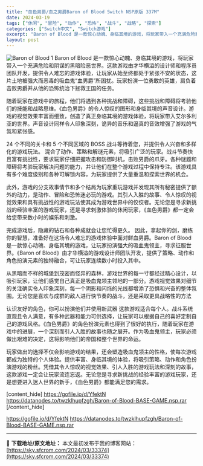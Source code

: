 ```yaml
---
title: "血色男爵/血之男爵Baron of Blood Switch NSP原版 337M"
date: 2024-03-19
tags: ["休闲", "冒险", "动作", "恐怖", "战斗", "战略", "探索"]
categories: ["Switch中文", "Switch游戏"]
excerpt: "Baron of Blood 是一款惊心动魄、身临其境的游戏，将玩家带入一个充满危险和阴谋的黑暗险恶世界。这款游戏由才华横溢的设计师和程序员团队开发，提供令人难忘的游戏体验，让玩家从始至终都处于紧张不安的状态，这片土地被强大而恶毒的吸血鬼“血男爵”所困扰。玩家扮演一位勇敢的英雄，肩负着击败男爵并从他&hellip;"
layout: post
---
```


<img class="aligncenter" src="https://sky.sfcrom.com/wp-content/uploads/2024/03/20240329095706-7ce44.jpeg" alt="Baron of Blood 1" />
Baron of Blood 是一款惊心动魄、身临其境的游戏，将玩家带入一个充满危险和阴谋的黑暗险恶世界。这款游戏由才华横溢的设计师和程序员团队开发，提供令人难忘的游戏体验，让玩家从始至终都处于紧张不安的状态，这片土地被强大而恶毒的吸血鬼“血男爵”所困扰。玩家扮演一位勇敢的英雄，肩负着击败男爵并从他的恐怖统治下拯救王国的任务。

随着玩家在游戏中的旅程，他们将遇到各种挑战和障碍，这些挑战和障碍将考验他们的技能和战略思维。《血色男爵》的令人惊叹的图形和身临其境的声音设计。游戏的视觉效果丰富而细致，创造了真正身临其境的游戏体验，将玩家带入艾尔多利亚的世界。声音设计同样令人印象深刻，诡异的音乐和逼真的音效增强了游戏的气氛和紧张感。

24 个不同的关卡和 5 个不同区域的 BOSS 战斗等待着您，并提供令人兴奋和多样化的游戏玩法。
混合了动作、策略和解谜元素，将吸引广泛的玩家。战斗节奏快且富有挑战性，要求玩家仔细把握攻击和防御时机，击败男爵的爪牙。各种谜题和障碍将考验玩家解决问题的能力，并让他们在整个游戏过程中保持专注。该游戏具有多个难度级别和各种可解锁内容，为玩家提供了大量重温和探索世界的机会。

此外，游戏的分支故事情节和多个结局为玩家重玩游戏并发现其所有秘密提供了额外的动力，是动作、冒险和恐怖迷必玩的游戏。其引人入胜的故事、令人惊叹的视觉效果和具有挑战性的游戏玩法使其成为游戏世界中的佼佼者。无论您是寻求新挑战的经验丰富的游戏玩家，还是寻求刺激体验的休闲玩家，《血色男爵》都一定会给您带来数小时的娱乐和刺激。

完成游戏后，隐藏的钻石和各种成就会让您忙得更久。
因此，拿起你的剑，磨练你的智慧，准备好在这场令人难忘的游戏体验中面对鲜血男爵。Baron of Blood 是一款惊心动魄、身临其境的游戏，让玩家扮演强大的吸血鬼领主，寻求征服世界。《Baron of Blood》由才华横溢的游戏设计师团队开发，提供了策略、动作和角色扮演元素的独特融合，可让玩家连续数小时投入其中。

从黑暗而不祥的城堡到茂密而怪异的森林，游戏世界的每一寸都经过精心设计，以吸引玩家，让他们感觉自己真正是吸血鬼领主领地的一部分。游戏视觉效果对细节的关注确实令人印象深刻，每一个阴影和闪烁的光线都增添了恐惧和兴奋的整体氛围。无论您是喜欢与成群的敌人进行快节奏的战斗，还是采取更具战略性的方法

认识友好的角色，你可以扮演他们并使用新武器
这款游戏适合每个人。战斗系统直观且令人满意，有多种武器和能力可供选择，让玩家可以根据自己的喜好定制自己的游戏风格。《血色男爵》的角色扮演元素也得到了很好的执行，随着玩家在游戏中的进展，一个深刻而引人入胜的故事也随之展开。作为吸血鬼领主，玩家必须做出艰难的决定，这将影响他们的帝国和整个世界的命运。

玩家做出的选择不仅会影响游戏的结果，还会塑造吸血鬼领主的性格，使每次游戏都成为独特的个人体验。提供丰富、身临其境的体验，将吸引策略、动作和角色扮演游戏的粉丝。凭借其令人惊叹的视觉效果、引人入胜的游戏玩法和深刻的故事，这款游戏一定会让玩家流连忘返。无论您是寻求新挑战的经验丰富的游戏玩家，还是想要进入迷人世界的新手，《血色男爵》都能满足您的需求。

[content_hide]
https://gofile.io/d/YfektN
https://datanodes.to/twzklhupfzgh/Baron-of-Blood-BASE-GAME.nsp.rar
[/content_hide]

<!--wechatfans start-->
https://gofile.io/d/YfektN
https://datanodes.to/twzklhupfzgh/Baron-of-Blood-BASE-GAME.nsp.rar
<!--wechatfans end-->

---
📖 **下载地址/原文地址：** 本文最初发布于我的博客网站：[https://sky.sfcrom.com/2024/03/33374](https://sky.sfcrom.com/2024/03/33374)
